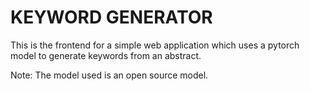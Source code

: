 # KEYWORD GENERATOR

This is the frontend for a simple web application which uses a pytorch model to generate keywords from an abstract.

Note: The model used is an open source model.
